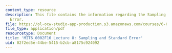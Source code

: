 ```yaml
---
content_type: resource
description: This file contains the information regarding the Sampling and Standard
  Error.
file: https://ol-ocw-studio-app-production.s3.amazonaws.com/courses/6-0002-introduction-to-computational-thinking-and-data-science-fall-2016/02f2ed5e44be5415b2cba8175c924092_MIT6_0002F16_lec8.pdf
file_type: application/pdf
resourcetype: Document
title: 'MIT6_0002F16_Lecture 8: Sampling and Standard Error'
uid: 02f2ed5e-44be-5415-b2cb-a8175c924092
---
```

